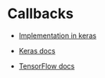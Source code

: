 # Callbacks

- [Implementation in keras]()

- [Keras docs](https://keras.io/api/callbacks/)
- [TensorFlow docs](https://www.tensorflow.org/api_docs/python/tf/keras/callbacks/Callback)